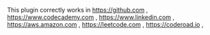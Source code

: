 This plugin correctly works in
https://github.com ,
https://www.codecademy.com ,
https://www.linkedin.com ,
https://aws.amazon.com ,
https://leetcode.com ,
https://coderoad.io ,
